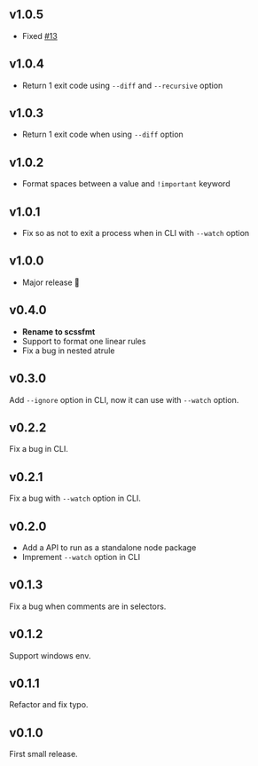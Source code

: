 ## v1.0.5

- Fixed [#13](https://github.com/morishitter/scssfmt/issues/13)


## v1.0.4

- Return 1 exit code using `--diff` and `--recursive` option


## v1.0.3

- Return 1 exit code when using `--diff` option

## v1.0.2

- Format spaces between a value and `!important` keyword

## v1.0.1

- Fix so as not to exit a process when in CLI with `--watch` option

## v1.0.0

- Major release :tada:

## v0.4.0

- **Rename to scssfmt**
- Support to format one linear rules
- Fix a bug in nested atrule


## v0.3.0

Add `--ignore` option in CLI, now it can use with `--watch` option.

## v0.2.2

Fix a bug in CLI.

## v0.2.1

Fix a bug with `--watch` option in CLI.

## v0.2.0

- Add a API to run as a standalone node package
- Imprement `--watch` option in CLI

## v0.1.3

Fix a bug when comments are in selectors.

## v0.1.2

Support windows env.

## v0.1.1

Refactor and fix typo.

## v0.1.0

First small release.
